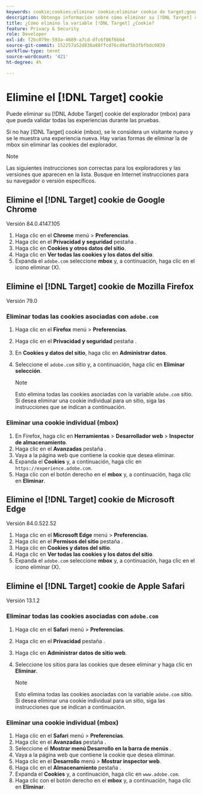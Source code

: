 ```yaml
---
keywords: cookie;cookies;eliminar cookie;eliminar cookie de target;google chrome;chrome;mozilla firefox;firefox;microsoft edge;safari
description: Obtenga información sobre cómo eliminar su [!DNL Target] cookies del explorador para que pueda validar sus experiencias.
title: ¿Cómo elimino la variable [!DNL Target] ¿Cookie?
feature: Privacy & Security
role: Developer
exl-id: f2bc079e-593a-4689-a7cd-dfc6f86f6bb4
source-git-commit: 152257a52d836a88ffcd76cd9af5b3fbfbdc0839
workflow-type: tm+mt
source-wordcount: '421'
ht-degree: 4%

---
```


# Elimine el [!DNL Target] cookie

Puede eliminar su [!DNL Adobe Target] cookie del explorador (mbox) para que pueda validar todas las experiencias durante las pruebas.

Si no hay [!DNL Target] cookie (mbox), se le considera un visitante nuevo y se le muestra una experiencia nueva. Hay varias formas de eliminar la de mbox sin eliminar las cookies del explorador.

>[!NOTE]
>
>Las siguientes instrucciones son correctas para los exploradores y las versiones que aparecen en la lista. Busque en Internet instrucciones para su navegador o versión específicos.

## Elimine el [!DNL Target] cookie de Google Chrome

Versión 84.0.4147.105

1. Haga clic en el **Chrome** menú > **Preferencias**.
1. Haga clic en el **Privacidad y seguridad** pestaña .
1. Haga clic en **Cookies y otros datos del sitio**.
1. Haga clic en **Ver todas las cookies y los datos del sitio**.
1. Expanda el `adobe.com` seleccione **mbox** y, a continuación, haga clic en el icono eliminar (X).

## Elimine el [!DNL Target] cookie de Mozilla Firefox

Versión 79.0

### Eliminar todas las cookies asociadas con `adobe.com`

1. Haga clic en el **Firefox** menú > **Preferencias**.
1. Haga clic en el **Privacidad y seguridad** pestaña .
1. En **Cookies y datos del sitio**, haga clic en **Administrar datos**.
1. Seleccione el `adobe.com` sitio y, a continuación, haga clic en **Eliminar selección**.

   >[!NOTE]
   >
   >Esto elimina todas las cookies asociadas con la variable `adobe.com` sitio. Si desea eliminar una cookie individual para un sitio, siga las instrucciones que se indican a continuación.

### Eliminar una cookie individual (mbox)

1. En Firefox, haga clic en **Herramientas** > **Desarrollador web** > **Inspector de almacenamiento**.
1. Haga clic en el **Avanzadas** pestaña .
1. Vaya a la página web que contiene la cookie que desea eliminar.
1. Expanda el **Cookies** y, a continuación, haga clic en `https://experience.adobe.com`.
1. Haga clic con el botón derecho en el **mbox** y, a continuación, haga clic en **Eliminar**.

## Elimine el [!DNL Target] cookie de Microsoft Edge

Versión 84.0.522.52

1. Haga clic en el **Microsoft Edge** menú > **Preferencias**.
1. Haga clic en el **Permisos del sitio** pestaña .
1. Haga clic en **Cookies y datos del sitio**.
1. Haga clic en **Ver todas las cookies y los datos del sitio**.
1. Expanda el `adobe.com` seleccione **mbox** y, a continuación, haga clic en el icono eliminar (X).

## Elimine el [!DNL Target] cookie de Apple Safari

Versión 13.1.2

### Eliminar todas las cookies asociadas con `adobe.com`

1. Haga clic en el **Safari** menú > **Preferencias**.
1. Haga clic en el **Privacidad** pestaña .
1. Haga clic en **Administrar datos de sitio web**.
1. Seleccione los sitios para las cookies que desee eliminar y haga clic en **Eliminar**.

   >[!NOTE]
   >
   >Esto elimina todas las cookies asociadas con la variable `adobe.com` sitio. Si desea eliminar una cookie individual para un sitio, siga las instrucciones que se indican a continuación.

### Eliminar una cookie individual (mbox)

1. Haga clic en el **Safari** menú > **Preferencias**.
1. Haga clic en el **Avanzadas** pestaña .
1. Seleccione el **Mostrar menú Desarrollo en la barra de menús** .
1. Vaya a la página web que contiene la cookie que desea eliminar.
1. Haga clic en el **Desarrollo** menú > **Mostrar inspector web**.
1. Haga clic en el **Almacenamiento** pestaña .
1. Expanda el **Cookies** y, a continuación, haga clic en `www.adobe.com`.
1. Haga clic con el botón derecho en el **mbox** y, a continuación, haga clic en **Eliminar**.
